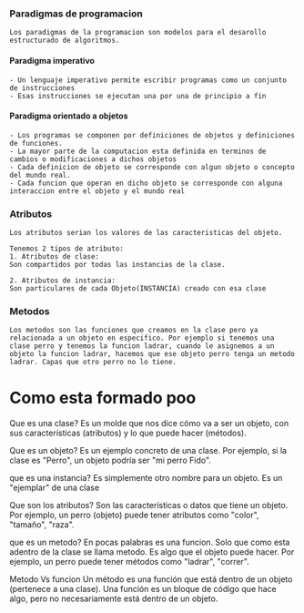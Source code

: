 ### Paradigmas de programacion
```
Los paradigmas de la programacion son modelos para el desarollo estructurado de algoritmos.
```

#### Paradigma imperativo
```
- Un lenguaje imperativo permite escribir programas como un conjunto de instrucciones
- Esas instrucciones se ejecutan una por una de principio a fin
```

#### Paradigma orientado a objetos
```
- Los programas se componen por definiciones de objetos y definiciones de funciones.
- La mayor parte de la computacion esta definida en terminos de cambios o modificaciones a dichos objetos
- Cada definicion de objeto se corresponde con algun objeto o concepto del mundo real.
- Cada funcion que operan en dicho objeto se corresponde con alguna interaccion entre el objeto y el mundo real
```

### Atributos
```
Los atributos serian los valores de las caracteristicas del objeto.

Tenemos 2 tipos de atributo:
1. Atributos de clase:
Son compartidos por todas las instancias de la clase.

2. Atributos de instancia:
Son particulares de cada Objeto(INSTANCIA) creado con esa clase
```

### Metodos
```
Los metodos son las funciones que creamos en la clase pero ya relacionada a un objeto en especifico. Por ejemplo si tenemos una clase perro y tenemos la funcion ladrar, cuando le asignemos a un objeto la funcion ladrar, hacemos que ese objeto perro tenga un metodo ladrar. Capas que otro perro no lo tiene.
```



# Como esta formado poo
Que es una clase?
Es un molde que nos dice cómo va a ser un objeto, con sus características (atributos) y lo que puede hacer (métodos).

Que es un objeto?
Es un ejemplo concreto de una clase. Por ejemplo, si la clase es "Perro", un objeto podría ser "mi perro Fido".

que es una instancia?
Es simplemente otro nombre para un objeto. Es un "ejemplar" de una clase

Que son los atributos?
Son las características o datos que tiene un objeto. Por ejemplo, un perro (objeto) puede tener atributos como "color", "tamaño", "raza".

que es un metodo?
En pocas palabras es una funcion. Solo que como esta adentro de la clase se llama metodo.
Es algo que el objeto puede hacer. Por ejemplo, un perro puede tener métodos como "ladrar", "correr".

Metodo Vs funcion
Un método es una función que está dentro de un objeto (pertenece a una clase). Una función es un bloque de código que hace algo, pero no necesariamente está dentro de un objeto.
